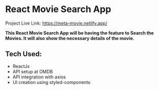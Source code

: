 # React Movie Search App

Project Live Link: https://meta-movie.netlify.app/

**This React Movie Search App will be having the feature to Search the Movies. It will also show the necessary details of the movie.**

## Tech Used:
- ReactJs
- API setup at OMDB
- API integration with axios
- UI creation using styled-components

